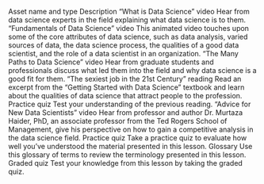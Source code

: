 Asset name and type	Description
“What is Data Science” video	Hear from data science experts in the field explaining what data science is to them.
“Fundamentals of Data Science” video	This animated video touches upon some of the core attributes of data science, such as data analysis, varied sources of data, the data science process, the qualities of a good data scientist, and the role of a data scientist in an organization.
“The Many Paths to Data Science” video	Hear from graduate students and professionals discuss what led them into the field and why data science is a good fit for them.
“The sexiest job in the 21st Century” reading	Read an excerpt from the “Getting Started with Data Science” textbook and learn about the qualities of data science that attract people to the profession.
Practice quiz	Test your understanding of the previous reading.
“Advice for New Data Scientists” video	Hear from professor and author Dr. Murtaza Haider, PhD, an associate professor from the Ted Rogers School of Management, give his perspective on how to gain a competitive analysis in the data science field.
Practice quiz	Take a practice quiz to evaluate how well you’ve understood the material presented in this lesson.
Glossary	Use this glossary of terms to review the terminology presented in this lesson.
Graded quiz	Test your knowledge from this lesson by taking the graded quiz.

